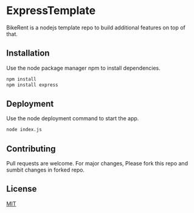 # ExpressTemplate

BikeRent is a nodejs template repo to build additional features on top of that.

## Installation

Use the node package manager npm to install dependencies.

```bash
npm install
npm install express
```

## Deployment

Use the node deployment command to start the app.

```bash
node index.js
```
## Contributing
Pull requests are welcome. For major changes, Please fork this repo and sumbit changes in forked repo.


## License
[MIT](https://choosealicense.com/licenses/mit/)